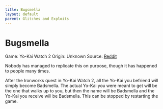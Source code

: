 ```yaml
---
title: Bugsmella
layout: default
parent: Glitches and Exploits
---
```


# Bugsmella

Game: Yo-Kai Watch 2
Origin: Unknown
Source: [Reddit](https://www.reddit.com/r/yokaiwatch/comments/15s0gxx/i_think_my_ykw2_is_broken/)

Nobody has managed to replicate this on purpose, though it has happened to people many times.

After the Ironworks quest in Yo-Kai Watch 2, all the Yo-Kai you befriend will simply become Badsmella. The actual Yo-Kai you were meant to get will be the one that walks up to you, but then the name will be Badsmella and the Yo-Kai you receive will be Badsmella. This can be stopped by restarting the game.
